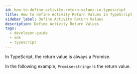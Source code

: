 ```yaml
---
id: how-to-define-activity-return-values-in-typescript
title: How to define Activity Return Values in TypeScript
sidebar_label: Define Activity Return Values
description: Define Activity Return Values
tags:
  - developer-guide
  - sdk
  - typescript
---
```


In TypeScript, the return value is always a Promise.

In the following example, `Promise<string>` is the return value.

<!--SNIPSTART typescript-activity-fn -->
<!--SNIPEND-->
